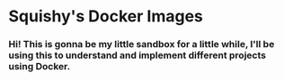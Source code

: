 # Squishy's Docker Images

###  Hi! This is gonna be my little sandbox for a little while, I'll be using this to understand and implement different projects using Docker.